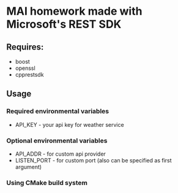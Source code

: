 # MAI homework made with Microsoft's REST SDK

## Requires:
- boost
- openssl
- cpprestsdk

## Usage

### Required environmental variables

- API_KEY - your api key for weather service

### Optional environmental variables

- API_ADDR - for custom api provider
- LISTEN_PORT - for custom port (also can be specified as first argument)

### Using CMake build system
